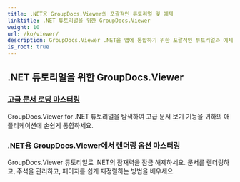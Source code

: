 ```yaml
---
title: .NET용 GroupDocs.Viewer의 포괄적인 튜토리얼 및 예제
linktitle: .NET 튜토리얼을 위한 GroupDocs.Viewer
weight: 10
url: /ko/viewer/
description: GroupDocs.Viewer .NET을 앱에 통합하기 위한 포괄적인 튜토리얼과 예제를 알아보세요. 향상된 문서 관리를 위한 단계별 기술을 배우세요.
is_root: true
---
```

## .NET 튜토리얼을 위한 GroupDocs.Viewer
### [고급 문서 로딩 마스터링](./advanced-document-loading/)
GroupDocs.Viewer for .NET 튜토리얼을 탐색하여 고급 문서 보기 기능을 귀하의 애플리케이션에 손쉽게 통합하세요.
### [.NET용 GroupDocs.Viewer에서 렌더링 옵션 마스터링](./mastering-render-options/)
GroupDocs.Viewer 튜토리얼로 .NET의 잠재력을 잠금 해제하세요. 문서를 렌더링하고, 주석을 관리하고, 페이지를 쉽게 재정렬하는 방법을 배우세요.